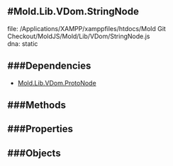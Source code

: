 
#Mold.Lib.VDom.StringNode
---------------------------------------

file: /Applications/XAMPP/xamppfiles/htdocs/Mold Git Checkout/MoldJS/Mold/Lib/VDom/StringNode.js  
dna: static


	




###Dependencies
--------------

* [Mold.Lib.VDom.ProtoNode](../../../Mold/Lib/VDom/ProtoNode.md) 



   
###Methods
--------------

   
###Properties
-------------

   
###Objects
------------


		
